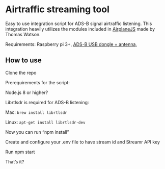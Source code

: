 # Airtraffic streaming tool
Easy to use integration script for ADS-B signal airtraffic listening. This integration heavily utilizes the modules included in [AirplaneJS](https://github.com/watson/airplanejs) made by Thomas Watson.

Requirements:
Raspberry pi 3+, [ADS-B USB dongle + antenna](https://shop.jetvision.de/epages/64807909.sf/en_GB/?ObjectPath=/Shops/64807909/Products/53200), 

## How to use
Clone the repo

Prerequirements for the script:

Node.js 8 or higher?

Librtlsdr is required for ADS-B listening:

Mac: `brew install librtlsdr`

Linux: `apt-get install librtlsdr-dev`

Now you can run “npm install”

Create and configure your .env file to have stream id and Streamr API key

Run npm start

That’s it?
